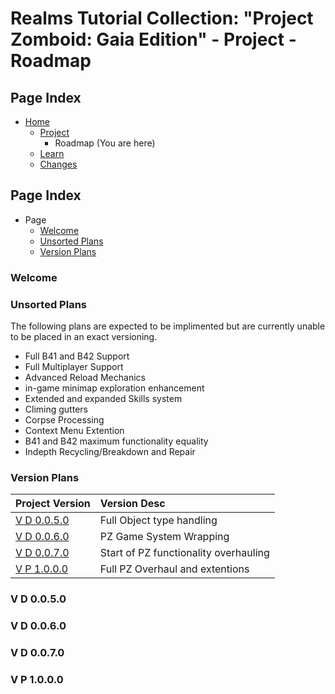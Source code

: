 [Page]:https://github.com/Ancient-Majik-Tech/Games.Mods.PZ.Gaia.Wiki/blob/main/Project/RoadmapHome.md

[Page Home]:https://github.com/Ancient-Majik-Tech/Games.Mods.PZ.Gaia.Wiki/blob/main/README.md
[Page Project Home]:https://github.com/Ancient-Majik-Tech/Learn.Tutorial.Collections/blob/main/Project/Extends/ProjectUpdateInWorks.md
[Page Learn Home]:https://github.com/Ancient-Majik-Tech/Games.Mods.PZ.Gaia.Wiki/blob/main/Learn/LearnHome.md
[Page Changes Home]:https://github.com/Ancient-Majik-Tech/Games.Mods.PZ.Gaia.Wiki/blob/main/Changes/ChangesHome.md

[Sec Welcome]:https://github.com/Ancient-Majik-Tech/Games.Mods.PZ.Gaia.Wiki/blob/main/Project/RoadmapHome.md#welcome
[Sec Unplaced Changes]:https://github.com/Ancient-Majik-Tech/Games.Mods.PZ.Gaia.Wiki/blob/main/Project/RoadmapHome.md#unsorted-plans
[Sec Versioning Plan]:https://github.com/Ancient-Majik-Tech/Games.Mods.PZ.Gaia.Wiki/blob/main/Project/RoadmapHome.md#version-plans

[Sec Release D1]:link
[Sec Release D2]:link
[Sec Release D3]:link

[Sec Release P1]:https://github.com/Ancient-Majik-Tech/Learn.Tutorial.Collections/blob/main/Project/Extends/ProjectUpdateInWorks.md

[Sec Release EP1]:https://github.com/Ancient-Majik-Tech/Learn.Tutorial.Collections/blob/main/Project/Extends/ProjectUpdateInWorks.md

[Sec Release B1]:https://github.com/Ancient-Majik-Tech/Learn.Tutorial.Collections/blob/main/Project/Extends/ProjectUpdateInWorks.md

[Sec Release EB1]:https://github.com/Ancient-Majik-Tech/Learn.Tutorial.Collections/blob/main/Project/Extends/ProjectUpdateInWorks.md

[Sec Release PV1]:https://github.com/Ancient-Majik-Tech/Learn.Tutorial.Collections/blob/main/Project/Extends/ProjectUpdateInWorks.md

[Sec Release T1]:https://github.com/Ancient-Majik-Tech/Learn.Tutorial.Collections/blob/main/Project/Extends/ProjectUpdateInWorks.md

[Sec Release ET1]:https://github.com/Ancient-Majik-Tech/Learn.Tutorial.Collections/blob/main/Project/Extends/ProjectUpdateInWorks.md

# Realms Tutorial Collection: "Project Zomboid: Gaia Edition" - Project - Roadmap

## Page Index

- [Home][Page Home]
	- [Project][Page Project Home]
		- Roadmap (You are here)
	- [Learn][Page Learn Home]
	- [Changes][Page Changes Home]

## Page Index

- Page
	- [Welcome][Sec Welcome]
	- [Unsorted Plans][Sec Unplaced Changes]
	- [Version Plans][Sec Versioning Plan]

### Welcome

### Unsorted Plans

The following plans are expected to be implimented but are currently unable to be placed in an exact versioning.

- Full B41 and B42 Support
- Full Multiplayer Support 
- Advanced Reload Mechanics 
- in-game minimap exploration enhancement
- Extended and expanded Skills system
- Climing gutters
- Corpse Processing
- Context Menu Extention 
- B41 and B42 maximum functionality equality
- Indepth Recycling/Breakdown and Repair 

### Version Plans

|Project Version|Version Desc|
|:---|:---|
|[V D 0.0.5.0][Sec Release D1]|Full Object type handling|
|[V D 0.0.6.0][Sec Release D2]|PZ Game System Wrapping|
|[V D 0.0.7.0][Sec Release D3]|Start of PZ functionality overhauling|
|[V P 1.0.0.0][Sec Release P1]|Full PZ Overhaul and extentions|

### V D 0.0.5.0

### V D 0.0.6.0

### V D 0.0.7.0

### V P 1.0.0.0

